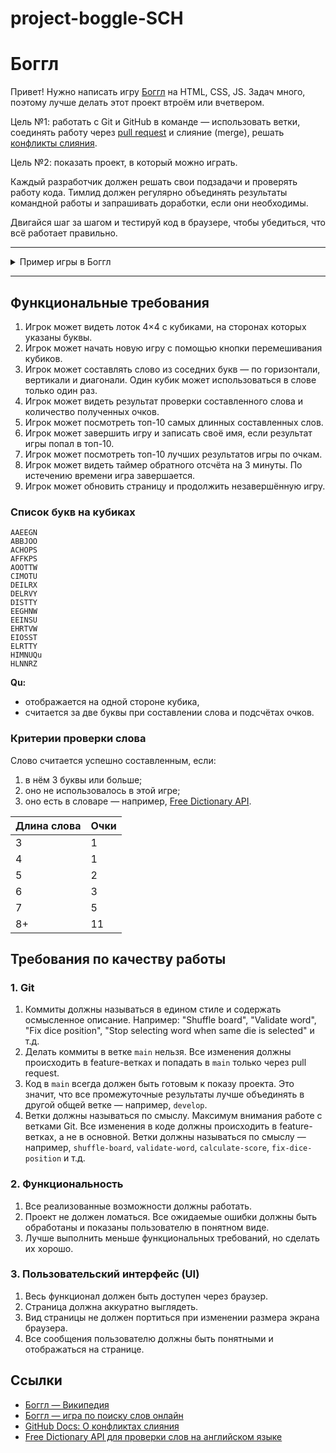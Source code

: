 # project-boggle-SCH
# Боггл

Привет! Нужно написать игру [Боггл](https://ru.wikipedia.org/wiki/Боггл) на HTML, CSS, JS. Задач много, поэтому лучше делать этот проект втроём или вчетвером.

Цель №1: работать с Git и GitHub в команде — использовать ветки, соединять работу через [pull request](https://docs.github.com/ru/pull-requests/collaborating-with-pull-requests/proposing-changes-to-your-work-with-pull-requests/about-pull-requests) и слияние (merge), решать [конфликты слияния](https://docs.github.com/ru/pull-requests/collaborating-with-pull-requests/addressing-merge-conflicts/about-merge-conflicts).

Цель №2: показать проект, в который можно играть.

Каждый разработчик должен решать свои подзадачи и проверять работу кода. Тимлид должен регулярно объединять результаты командной работы и запрашивать доработки, если они необходимы.

Двигайся шаг за шагом и тестируй код в браузере, чтобы убедиться, что всё работает правильно.

---

<!-- markdownlint-disable no-inline-html -->
<details>
  <summary>Пример игры в Боггл</summary>
  <img src="files/boggle-mockup.gif" alt="Пример игры в Боггл" width="400">
</details>
<!-- markdownlint-enable no-inline-html -->

---

## Функциональные требования
1. Игрок может видеть лоток 4×4 с кубиками, на сторонах которых указаны буквы.
2. Игрок может начать новую игру с помощью кнопки перемешивания кубиков.
3. Игрок может составлять слово из соседних букв — по горизонтали, вертикали и диагонали. Один кубик может использоваться в слове только один раз.
4. Игрок может видеть результат проверки составленного слова и количество полученных очков.
5. Игрок может посмотреть топ-10 самых длинных составленных слов.
6. Игрок может завершить игру и записать своё имя, если результат игры попал в топ-10.
7. Игрок может посмотреть топ-10 лучших результатов игры по очкам.
8. Игрок может видеть таймер обратного отсчёта на 3 минуты. По истечению времени игра завершается.
9. Игрок может обновить страницу и продолжить незавершённую игру.

### Список букв на кубиках

```text
AAEEGN
ABBJOO
ACHOPS
AFFKPS
AOOTTW
CIMOTU
DEILRX
DELRVY
DISTTY
EEGHNW
EEINSU
EHRTVW
EIOSST
ELRTTY
HIMNUQu
HLNNRZ
```

**Qu:**
- отображается на одной стороне кубика,
- считается за две буквы при составлении слова и подсчётах очков.

### Критерии проверки слова
Слово считается успешно составленным, если:
1. в нём 3 буквы или больше;
2. оно не использовалось в этой игре;
3. оно есть в словаре — например, [Free Dictionary API](https://dictionaryapi.dev/).

| Длина слова | Очки |
| ----------- | ---- |
| 3           | 1    |
| 4           | 1    |
| 5           | 2    |
| 6           | 3    |
| 7           | 5    |
| 8+          | 11   |

## Требования по качеству работы

### 1. Git
1. Коммиты должны называться в едином стиле и содержать осмысленное описание.
   Например: "Shuffle board", "Validate word", "Fix dice position", "Stop selecting word when same die is selected" и т.д.
2. Делать коммиты в ветке `main` нельзя. Все изменения должны происходить в feature-ветках и попадать в `main` только через pull request.
3. Код в `main` всегда должен быть готовым к показу проекта. Это значит, что все промежуточные результаты лучше объединять в другой общей ветке — например, `develop`.
4. Ветки должны называться по смыслу. Максимум внимания работе с ветками Git. Все изменения в коде должны происходить в feature-ветках, а не в основной. Ветки должны называться по смыслу — например, `shuffle-board`, `validate-word`, `calculate-score`, `fix-dice-position` и т.д.

### 2. Функциональность
1. Все реализованные возможности должны работать.
2. Проект не должен ломаться. Все ожидаемые ошибки должны быть обработаны и показаны пользователю в понятном виде.
3. Лучше выполнить меньше функциональных требований, но сделать их хорошо.

### 3. Пользовательский интерфейс (UI)
1. Весь функционал должен быть доступен через браузер.
2. Страница должна аккуратно выглядеть.
3. Вид страницы не должен портиться при изменении размера экрана браузера.
4. Все сообщения пользователю должны быть понятными и отображаться на странице.

## Ссылки

- [Боггл — Википедия](https://ru.wikipedia.org/wiki/Боггл)
- [Боггл — игра по поиску слов онлайн](https://ru.puzzle-words.com/boggle-4x4/)
- [GitHub Docs: О конфликтах слияния](https://docs.github.com/ru/pull-requests/collaborating-with-pull-requests/addressing-merge-conflicts/about-merge-conflicts)
- [Free Dictionary API для проверки слов на английском языке](https://dictionaryapi.dev/)
